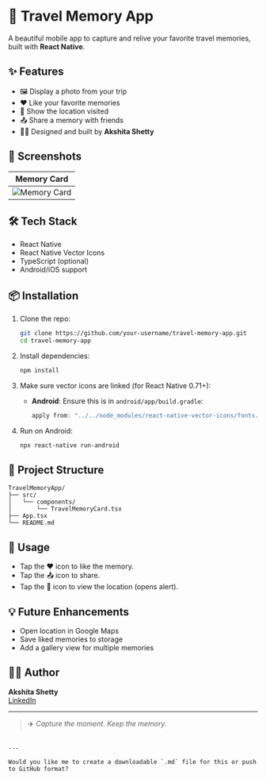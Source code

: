 # 📸 Travel Memory App

A beautiful mobile app to capture and relive your favorite travel memories, built with **React Native**.

## ✨ Features

- 🖼️ Display a photo from your trip
- ❤️ Like your favorite memories
- 📍 Show the location visited
- 📤 Share a memory with friends
- 👩‍💻 Designed and built by **Akshita Shetty**

## 📱 Screenshots

| Memory Card |
|-------------|
| ![Memory Card](https://images.unsplash.com/photo-1502602898657-3e91760cbb34) |

## 🛠️ Tech Stack

- React Native
- React Native Vector Icons
- TypeScript (optional)
- Android/iOS support

## 📦 Installation

1. Clone the repo:
   ```bash
   git clone https://github.com/your-username/travel-memory-app.git
   cd travel-memory-app
   ```

2. Install dependencies:
   ```bash
   npm install
   ```

3. Make sure vector icons are linked (for React Native 0.71+):
   - **Android**: Ensure this is in `android/app/build.gradle`:
     ```gradle
     apply from: "../../node_modules/react-native-vector-icons/fonts.gradle"
     ```

4. Run on Android:
   ```bash
   npx react-native run-android
   ```

## 🧠 Project Structure

```
TravelMemoryApp/
├── src/
│   └── components/
│       └── TravelMemoryCard.tsx
├── App.tsx
└── README.md
```

## 🏁 Usage

- Tap the ❤️ icon to like the memory.
- Tap the 📤 icon to share.
- Tap the 📍 icon to view the location (opens alert).

## 💡 Future Enhancements

- Open location in Google Maps
- Save liked memories to storage
- Add a gallery view for multiple memories

## 👩‍🎓 Author

**Akshita Shetty**  
[LinkedIn](www.linkedin.com/in/akshita-shetty-2004s)

---

> ✈️ _Capture the moment. Keep the memory._
```

---

Would you like me to create a downloadable `.md` file for this or push to GitHub format?
